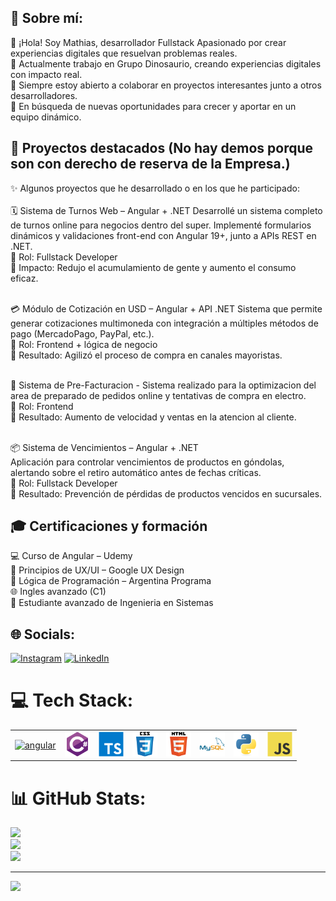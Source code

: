 ## 💫 Sobre mí:
👋 ¡Hola! Soy Mathias, desarrollador Fullstack Apasionado por crear experiencias digitales que resuelvan problemas reales.<br>
🦖 Actualmente trabajo en Grupo Dinosaurio, creando experiencias digitales con impacto real.<br>
🤝 Siempre estoy abierto a colaborar en proyectos interesantes junto a otros desarrolladores.<br>
🚀 En búsqueda de nuevas oportunidades para crecer y aportar en un equipo dinámico.

## 🧩 Proyectos destacados (No hay demos porque son con derecho de reserva de la Empresa.)
✨ Algunos proyectos que he desarrollado o en los que he participado:<br><br>
🗓️ Sistema de Turnos Web – Angular + .NET
Desarrollé un sistema completo de turnos online para negocios dentro del super. Implementé formularios dinámicos y validaciones front-end con Angular 19+, junto a APIs REST en .NET.<br>
🔹 Rol: Fullstack Developer<br>
🔹 Impacto: Redujo el acumulamiento de gente y aumento el consumo eficaz.<br><br>

💳 Módulo de Cotización en USD – Angular + API .NET
Sistema que permite generar cotizaciones multimoneda con integración a múltiples métodos de pago (MercadoPago, PayPal, etc.). <br>
    🔹 Rol: Frontend + lógica de negocio<br>
    🔹 Resultado: Agilizó el proceso de compra en canales mayoristas.
<br><br>

🧾 Sistema de Pre-Facturacion - Sistema realizado para la optimizacion del area de preparado de pedidos online y tentativas de compra en electro.<br>
    🔹 Rol: Frontend<br>
    🔹 Resultado: Aumento de velocidad y ventas en la atencion al cliente.<br><br>

📦 Sistema de Vencimientos – Angular + .NET<br>
Aplicación para controlar vencimientos de productos en góndolas, alertando sobre el retiro automático antes de fechas críticas.<br>
🔹 Rol: Fullstack Developer<br>
🔹 Resultado: Prevención de pérdidas de productos vencidos en sucursales.<br>

## 🎓 Certificaciones y formación
💻 Curso de Angular –  Udemy<br>
🧠 Principios de UX/UI – Google UX Design<br>
🧮 Lógica de Programación – Argentina Programa<br>
🌐 Ingles avanzado (C1)<br>
📕 Estudiante avanzado de Ingenieria en Sistemas<br>

## 🌐 Socials:
[![Instagram](https://img.shields.io/badge/Instagram-%23E4405F.svg?logo=Instagram&logoColor=white)](https://instagram.com/_mathi_martinez) 
[![LinkedIn](https://img.shields.io/badge/LinkedIn-%230077B5.svg?logo=linkedin&logoColor=white)](https://www.linkedin.com/in/mathias-martínez/) 

# 💻 Tech Stack:
<table>
  <tr>
    <td> <a href="https://angular.io" target="_blank" rel="noreferrer"> <img src="https://angular.io/assets/images/logos/angular/angular.svg" alt="angular" width="40" height="40"/> </a> </td>
    <td> <a href="https://www.w3schools.com/cs/" target="_blank" rel="noreferrer"> <img src="https://raw.githubusercontent.com/devicons/devicon/master/icons/csharp/csharp-original.svg" alt="csharp" width="40" height="40"/> </a> </td>
    <td> <a href="https://www.typescriptlang.org/" target="_blank" rel="noreferrer"> <img src="https://raw.githubusercontent.com/devicons/devicon/master/icons/typescript/typescript-original.svg" alt="typescript" width="40" height="40"/> </a> </td>
    <td> <a href="https://www.w3schools.com/css/" target="_blank" rel="noreferrer"> <img src="https://raw.githubusercontent.com/devicons/devicon/master/icons/css3/css3-original-wordmark.svg" alt="css3" width="40" height="40"/> </a>  </td>
    <td> <a href="https://www.w3.org/html/" target="_blank" rel="noreferrer"> <img src="https://raw.githubusercontent.com/devicons/devicon/master/icons/html5/html5-original-wordmark.svg" alt="html5" width="40" height="40"/> </a>  </td>
    </a>  </td>
    <td> <a href="https://www.mysql.com/" target="_blank" rel="noreferrer"> <img src="https://raw.githubusercontent.com/devicons/devicon/master/icons/mysql/mysql-original-wordmark.svg" alt="mysql" width="40" height="40"/> </a>  </td>
    <td> <a href="https://www.python.org" target="_blank" rel="noreferrer"> <img src="https://raw.githubusercontent.com/devicons/devicon/master/icons/python/python-original.svg" alt="python" width="40" height="40"/> </a>  </td>
    <td> <a href="https://developer.mozilla.org/en-US/docs/Web/JavaScript" target="_blank" rel="noreferrer"> <img src="https://raw.githubusercontent.com/devicons/devicon/master/icons/javascript/javascript-original.svg" alt="javascript" width="40" height="40"/> 
  </tr>
</table>

# 📊 GitHub Stats:
![](https://github-readme-stats.vercel.app/api?username=MathiasMartinez02&theme=dark&hide_border=false&include_all_commits=false&count_private=false)<br/>
![](https://github-readme-streak-stats.herokuapp.com/?user=MathiasMartinez02&theme=dark&hide_border=false)<br/>
![](https://github-readme-stats.vercel.app/api/top-langs/?username=MathiasMartinez02&theme=dark&hide_border=false&include_all_commits=false&count_private=false&layout=compact)

---
[![](https://visitcount.itsvg.in/api?id=MathiasMartinez02&icon=0&color=0)](https://visitcount.itsvg.in)

<!-- Proudly created with GPRM ( https://gprm.itsvg.in ) -->
